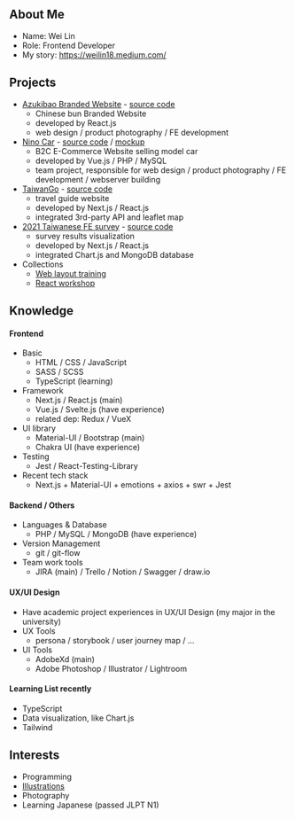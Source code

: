 ## About Me
- Name: Wei Lin
- Role: Frontend Developer 
- My story: https://weilin18.medium.com/


## Projects
- [Azukibao Branded Website](https://azukibao.netlify.app/) - [source code](https://github.com/WeiLin18/Azukibao2.0/tree/dev)
  - Chinese bun Branded Website  
  - developed by React.js
  - web design / product photography / FE development
- [Nino Car](https://weilin18.com/) - [source code](https://github.com/WeiLin18/Ninocar) / [mockup](https://xd.adobe.com/view/225223e6-bc6e-42a1-8491-e0772d33bc17-7701/screen/f7285d6d-3eb6-4540-80d2-dbea640de9ed/specs/)
  - B2C E-Commerce Website selling model car  
  - developed by Vue.js / PHP / MySQL
  - team project, responsible for web design / product photography / FE development / webserver building
- [TaiwanGo](https://quizzical-allen-890ea7.netlify.app/) - [source code](https://github.com/WeiLin18/TaiwanGo)
  - travel guide website
  - developed by Next.js / React.js
  - integrated 3rd-party API and leaflet map
- [2021 Taiwanese FE survey](https://2021-fe-survey-production.vercel.app/) - [source code](https://github.com/WeiLin18/2021-FE-survey) 
  - survey results visualization
  - developed by Next.js / React.js
  - integrated Chart.js and MongoDB database
- Collections
  - [Web layout training](https://github.com/WeiLin18/Web-Layout-Training--Collections)
  - [React workshop](https://github.com/WeiLin18/React-workshop-collections)

## Knowledge

#### Frontend
- Basic
   - HTML / CSS  / JavaScript
   - SASS / SCSS
   - TypeScript (learning) 
- Framework 
   - Next.js / React.js (main)
   - Vue.js / Svelte.js (have experience)
   - related dep: Redux / VueX
- UI library
   - Material-UI / Bootstrap (main)
   - Chakra UI (have experience)
- Testing
   - Jest / React-Testing-Library
- Recent tech stack 
   - Next.js + Material-UI + emotions + axios + swr + Jest

#### Backend / Others
- Languages & Database
   - PHP / MySQL / MongoDB (have experience)
- Version Management
   - git / git-flow
- Team work tools
   - JIRA (main) / Trello / Notion / Swagger / draw.io

 
#### UX/UI Design
- Have academic project experiences in UX/UI Design (my major in the university)
- UX Tools
  - persona / storybook / user journey map / ...
- UI Tools
  - AdobeXd (main)
  - Adobe Photoshop / Illustrator / Lightroom 

#### Learning List recently
- TypeScript
- Data visualization, like Chart.js
- Tailwind

## Interests
- Programming
- [Illustrations](https://www.instagram.com/weilin_life/)
- Photography
- Learning Japanese (passed JLPT N1)
